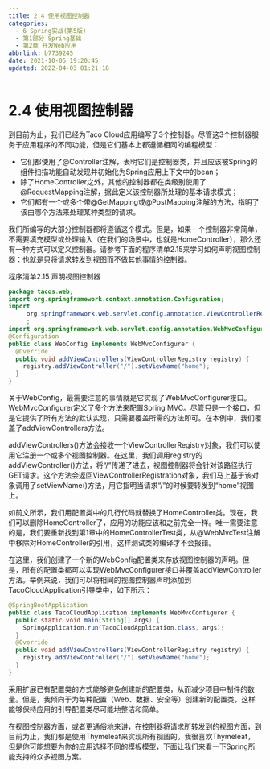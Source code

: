 ```yaml
---
title: 2.4 使用视图控制器
categories: 
  - 6 Spring实战(第5版)
  - 第1部分 Spring基础
  - 第2章 开发Web应用
abbrlink: b7739245
date: 2021-10-05 19:20:45
updated: 2022-04-03 01:21:18
---
```

# 2.4 使用视图控制器
到目前为止，我们已经为Taco Cloud应用编写了3个控制器。尽管这3个控制器服务于应用程序的不同功能，但是它们基本上都遵循相同的编程模型：
- 它们都使用了@Controller注解，表明它们是控制器类，并且应该被Spring的组件扫描功能自动发现并初始化为Spring应用上下文中的bean；
- 除了HomeController之外，其他的控制器都在类级别使用了@RequestMapping注解，据此定义该控制器所处理的基本请求模式；
- 它们都有一个或多个带@GetMapping或@PostMapping注解的方法，指明了该由哪个方法来处理某种类型的请求。

我们所编写的大部分控制器都将遵循这个模式。但是，如果一个控制器非常简单，不需要填充模型或处理输入（在我们的场景中，也就是HomeController），那么还有一种方式可以定义控制器。请参考下面的程序清单2.15来学习如何声明视图控制器：也就是只将请求转发到视图而不做其他事情的控制器。

程序清单2.15 声明视图控制器

```java
package tacos.web;
import org.springframework.context.annotation.Configuration;
import
     org.springframework.web.servlet.config.annotation.ViewControllerRegistry
     ;
import org.springframework.web.servlet.config.annotation.WebMvcConfigurer;
@Configuration
public class WebConfig implements WebMvcConfigurer {
  @Override
  public void addViewControllers(ViewControllerRegistry registry) {
    registry.addViewController("/").setViewName("home");
  }
}
```

关于WebConfig，最需要注意的事情就是它实现了WebMvcConfigurer接口。WebMvcConfigurer定义了多个方法来配置Spring MVC。尽管只是一个接口，但是它提供了所有方法的默认实现，只需要覆盖所需的方法即可。在本例中，我们覆盖了addViewControllers方法。

addViewControllers()方法会接收一个ViewControllerRegistry对象，我们可以使用它注册一个或多个视图控制器。在这里，我们调用registry的addViewController()方法，将“/”传递了进去，视图控制器将会针对该路径执行GET请求。这个方法会返回ViewControllerRegistration对象，我们马上基于该对象调用了setViewName()方法，用它指明当请求“/”的时候要转发到“home”视图上。

如前文所示，我们用配置类中的几行代码就替换了HomeController类。现在，我们可以删除HomeController了，应用的功能应该和之前完全一样。唯一需要注意的是，我们要重新找到第1章中的HomeControllerTest类，从@WebMvcTest注解中移除对HomeController的引用，这样测试类的编译才不会报错。

在这里，我们创建了一个新的WebConfig配置类来存放视图控制器的声明。但是，所有的配置类都可以实现WebMvcConfigurer接口并覆盖addViewController方法。举例来说，我们可以将相同的视图控制器声明添加到TacoCloudApplication引导类中，如下所示：

```java
@SpringBootApplication
public class TacoCloudApplication implements WebMvcConfigurer {
  public static void main(String[] args) {
    SpringApplication.run(TacoCloudApplication.class, args);
  }
  @Override
  public void addViewControllers(ViewControllerRegistry registry) {
    registry.addViewController("/").setViewName("home");
  }
}
```

采用扩展已有配置类的方式能够避免创建新的配置类，从而减少项目中制件的数量。但是，我倾向于为每种配置（Web、数据、安全等）创建新的配置类，这样能够保持应用的引导配置类尽可能地整洁和简单。

在视图控制器方面，或者更通俗地来讲，在控制器将请求所转发到的视图方面，到目前为止，我们都是使用Thymeleaf来实现所有视图的。我很喜欢Thymeleaf，但是你可能想要为你的应用选择不同的模板模型，下面让我们来看一下Spring所能支持的众多视图方案。
